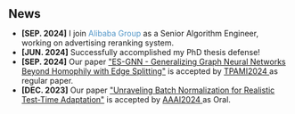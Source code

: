 <h1 id="news"></h1>

<h2 style="margin: 30px 0px 10px;">News</h2>
<ul>

<li><strong>[SEP. 2024]</strong> I join <span style="color:#5296C8">Alibaba Group</span> as a Senior Algorithm Engineer, working on advertising reranking system.
<li><strong>[JUN. 2024]</strong> Successfully accomplished my PhD thesis defense!
<li><strong>[SEP. 2024]</strong> Our paper  <span style="color:#e74d3c"><a href="https://arxiv.org/abs/2205.13700">"ES-GNN - Generalizing Graph Neural Networks Beyond Homophily with Edge Splitting"</a></span> is accepted by <span style="color:#e74d3c"><a href="https://ieeexplore.ieee.org/xpl/RecentIssue.jsp?punumber=34">TPAMI2024 </a></span> as regular paper.</li> 
<li><strong>[DEC. 2023]</strong> Our paper  <span style="color:#e74d3c"><a href="https://arxiv.org/abs/2312.09486">"Unraveling Batch Normalization for Realistic Test-Time Adaptation"</a></span> is accepted by <span style="color:#e74d3c"><a href="https://aaai.org/aaai-conference/">AAAI2024 </a></span> as Oral.</li> 

